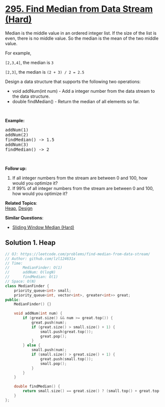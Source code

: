 # [295. Find Median from Data Stream (Hard)](https://leetcode.com/problems/find-median-from-data-stream/)

<p>Median is the middle value in an ordered integer list. If the size of the list is even, there is no middle value. So the median is the mean of the two middle value.</p>
For example,

<p><code>[2,3,4]</code>, the median is <code>3</code></p>

<p><code>[2,3]</code>, the median is <code>(2 + 3) / 2 = 2.5</code></p>

<p>Design a data structure that supports the following two operations:</p>

<ul>
	<li>void addNum(int num) - Add a integer number from the data stream to the data structure.</li>
	<li>double findMedian() - Return the median of all elements so far.</li>
</ul>

<p>&nbsp;</p>

<p><strong>Example:</strong></p>

<pre>addNum(1)
addNum(2)
findMedian() -&gt; 1.5
addNum(3) 
findMedian() -&gt; 2
</pre>

<p>&nbsp;</p>

<p><strong>Follow up:</strong></p>

<ol>
	<li>If all integer numbers from the stream are between 0&nbsp;and 100, how would you optimize it?</li>
	<li>If 99% of all integer numbers from the stream are between 0 and 100, how would you optimize it?</li>
</ol>


**Related Topics**:  
[Heap](https://leetcode.com/tag/heap/), [Design](https://leetcode.com/tag/design/)

**Similar Questions**:
* [Sliding Window Median (Hard)](https://leetcode.com/problems/sliding-window-median/)

## Solution 1. Heap

```cpp
// OJ: https://leetcode.com/problems/find-median-from-data-stream/
// Author: github.com/lzl124631x
// Time:
//      MedianFinder: O(1)
//      addNum: O(logN)
//      findMedian: O(1)
// Space: O(N)
class MedianFinder {
    priority_queue<int> small;
    priority_queue<int, vector<int>, greater<int>> great;
public:
    MedianFinder() {}
    
    void addNum(int num) {
        if (great.size() && num >= great.top()) {
            great.push(num);
            if (great.size() > small.size() + 1) {
                small.push(great.top());
                great.pop();
            }
        } else {
            small.push(num);
            if (small.size() > great.size() + 1) {
                great.push(small.top());
                small.pop();
            }
        }
    }
    
    double findMedian() {
        return small.size() == great.size() ? (small.top() + great.top()) / 2. : (small.size() > great.size() ? small.top() : great.top());
    }
};
```